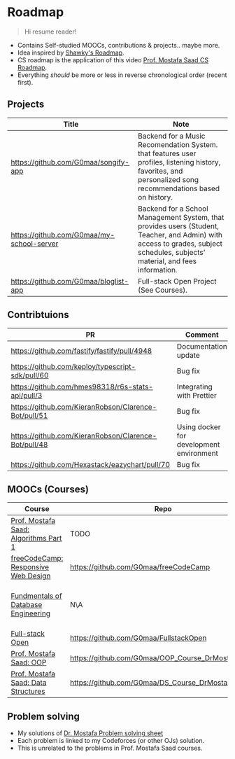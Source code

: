 # Roadmap

> Hi resume reader!

- Contains Self-studied MOOCs, contributions & projects.. maybe more.
- Idea inspired by [Shawky's Roadmap](https://github.com/OmarShawky1/CS-Roadmap).
- CS roadmap is the application of this video [Prof. Mostafa Saad CS Roadmap](https://youtu.be/b56XFMNEzAs?si=hZJiPl3FKIuPhqDS).
- Everything _should_ be more or less in reverse chronological order (recent first).

## Projects

| Title                                     | Note                                                                                                                                                                          |
| ----------------------------------------- | ----------------------------------------------------------------------------------------------------------------------------------------------------------------------------- |
| https://github.com/G0maa/songify-app      | Backend for a Music Recomendation System. that features user profiles, listening history, favorites, and personalized song recommendations based on history.                  |
| https://github.com/G0maa/my-school-server | Backend for a School Management System, that provides users (Student, Teacher, and Admin) with access to grades, subject schedules, subjects’ material, and fees information. |
| https://github.com/G0maa/bloglist-app     | Full-stack Open Project (See Courses).                                                                                                                                        |

<!-- Unsure if I should put those, they're old, low quality, not well documented... -->
<!-- | https://github.com/G0maa/ProjectOne                                            | Console program to help me (and others) to create their academic schedules and export them to a spreadsheet. |
| https://github.com/G0maa/OOP_Course_DrMostafaSaad/tree/master/AskMeOOP_Project | Related to OOP course, a console program that mimics AskFM.                                                  |
| https://github.com/G0maa/OOP_Course_DrMostafaSaad/tree/master/eBook_Project    | Related to OOP Course, a console progroam that mimics an eBook reader.                                       |
| https://github.com/G0maa/HelperFunctionsCPP                                    | Small collection of CPP functions that might be helpful in console programs.                                 | -->

## Contribtuions

| PR                                                   | Comment                                  |
| ---------------------------------------------------- | ---------------------------------------- |
| https://github.com/fastify/fastify/pull/4948         | Documentation update                     |
| https://github.com/keploy/typescript-sdk/pull/60     | Bug fix                                  |
| https://github.com/hmes98318/r6s-stats-api/pull/3    | Integrating with Prettier                |
| https://github.com/KieranRobson/Clarence-Bot/pull/51 | Bug fix                                  |
| https://github.com/KieranRobson/Clarence-Bot/pull/48 | Using docker for development environment |
| https://github.com/Hexastack/eazychart/pull/70       | Bug fix                                  |

## MOOCs (Courses)

| Course                                                                                                              | Repo                                              | Note                                                  |
| ------------------------------------------------------------------------------------------------------------------- | ------------------------------------------------- | ----------------------------------------------------- |
| [Prof. Mostafa Saad: Algorithms Part 1](https://www.udemy.com/course-dashboard-redirect/?course_id=4335460)         | TODO                                              | In-progress                                           |
| [freeCodeCamp: Responsive Web Design](https://www.freecodecamp.org/learn/2022/responsive-web-design/)               | https://github.com/G0maa/freeCodeCamp             |                                                       |
| [Fundmentals of Database Engineering](https://www.udemy.com/course-dashboard-redirect/?course_id=2722880)           | N\A                                               | 90% finished, took notes only                         |
| [Full-stack Open](https://fullstackopen.com/)                                                                       | https://github.com/G0maa/FullstackOpen            | [Project Repo](https://github.com/G0maa/bloglist-app) |
| [Prof. Mostafa Saad: OOP](https://youtube.com/playlist?list=PLPt2dINI2MIbMba7tpx3qvmgOsDlpITwG&si=hvxrUYrDH9uR4diP) | https://github.com/G0maa/OOP_Course_DrMostafaSaad | Old                                                   |
| [Prof. Mostafa Saad: Data Structures](https://www.udemy.com/course/dscpp-skills)                                    | https://github.com/G0maa/DS_Course_DrMostafaSaad  | Old                                                   |

## Problem solving

- My solutions of [Dr. Mostafa Problem solving sheet](https://docs.google.com/spreadsheets/d/1oKdj2ZIaTpuEc-IDTvSf9KJvPYsVjeycdAjviGQe5h4/edit?usp=sharing)
- Each problem is linked to my Codeforces (or other OJs) solution.
- This is unrelated to the problems in Prof. Mostafa Saad courses.
